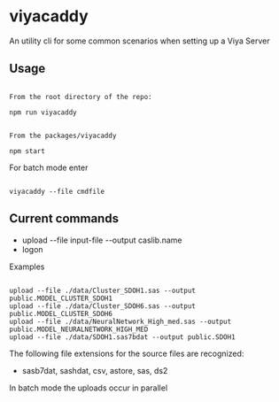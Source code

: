 # viyacaddy

An utility cli for some common scenarios when setting up a Viya Server

## Usage

```script

From the root directory of the repo:

npm run viyacaddy


From the packages/viyacaddy

npm start

```

For batch mode enter

```script

viyacaddy --file cmdfile

```

## Current commands

- upload --file input-file --output caslib.name
- logon

Examples

```script

upload --file ./data/Cluster_SDOH1.sas --output public.MODEL_CLUSTER_SDOH1
upload --file ./data/Cluster_SDOH6.sas --output public.MODEL_CLUSTER_SDOH6
upload --file ./data/NeuralNetwork_High_med.sas --output public.MODEL_NEURALNETWORK_HIGH_MED
upload --file ./data/SDOH1.sas7bdat --output public.SDOH1

```

The following file extensions for the source files are recognized:

- sasb7dat, sashdat, csv, astore, sas, ds2

In batch mode the uploads occur in parallel
